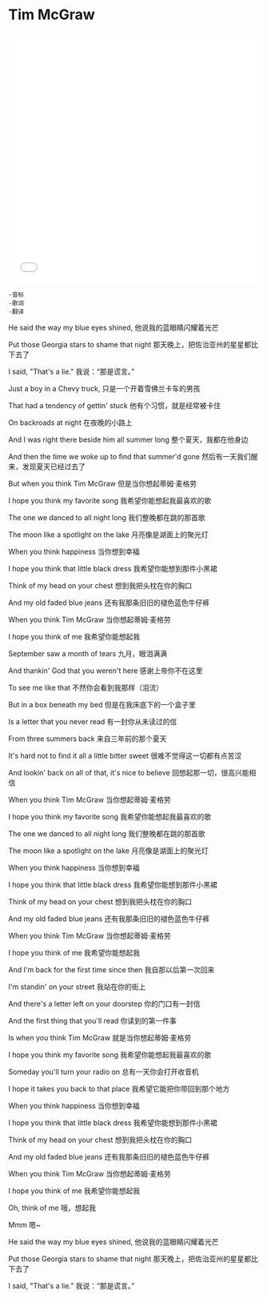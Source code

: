 # Tim McGraw

<iframe src="//player.bilibili.com/player.html?bvid=BV1cY411s7oC&page=1&high_quality=1&danmaku=1" allowfullscreen="allowfullscreen" width="100%" height="500" scrolling="no" frameborder="0" sandbox="allow-top-navigation allow-same-origin allow-forms allow-scripts"></iframe>

```
-音标
-歌词
-翻译
```

He said the way my blue eyes shined,
他说我的蓝眼睛闪耀着光芒

Put those Georgia stars to shame that night
那天晚上，把佐治亚州的星星都比下去了

I said, "That's a lie."
我说：“那是谎言。”

Just a boy in a Chevy truck,
只是一个开着雪佛兰卡车的男孩

That had a tendency of gettin' stuck
他有个习惯，就是经常被卡住

On backroads at night
在夜晚的小路上

And I was right there beside him all summer long
整个夏天，我都在他身边

And then the time we woke up to find that summer'd gone
然后有一天我们醒来，发现夏天已经过去了

But when you think Tim McGraw
但是当你想起蒂姆·麦格劳

I hope you think my favorite song
我希望你能想起我最喜欢的歌

The one we danced to all night long
我们整晚都在跳的那首歌

The moon like a spotlight on the lake
月亮像是湖面上的聚光灯

When you think happiness
当你想到幸福

I hope you think that little black dress
我希望你能想到那件小黑裙

Think of my head on your chest
想到我把头枕在你的胸口

And my old faded blue jeans
还有我那条旧旧的褪色蓝色牛仔裤

When you think Tim McGraw
当你想起蒂姆·麦格劳

I hope you think of me
我希望你能想起我

September saw a month of tears
九月，眼泪满满

And thankin' God that you weren't here
感谢上帝你不在这里

To see me like that
不然你会看到我那样（泪流）

But in a box beneath my bed
但是在我床底下的一个盒子里

Is a letter that you never read
有一封你从未读过的信

From three summers back
来自三年前的那个夏天

It's hard not to find it all a little bitter sweet
很难不觉得这一切都有点苦涩

And lookin' back on all of that, it's nice to believe
回想起那一切，很高兴能相信

When you think Tim McGraw
当你想起蒂姆·麦格劳

I hope you think my favorite song
我希望你能想起我最喜欢的歌

The one we danced to all night long
我们整晚都在跳的那首歌

The moon like a spotlight on the lake
月亮像是湖面上的聚光灯

When you think happiness
当你想到幸福

I hope you think that little black dress
我希望你能想到那件小黑裙

Think of my head on your chest
想到我把头枕在你的胸口

And my old faded blue jeans
还有我那条旧旧的褪色蓝色牛仔裤

When you think Tim McGraw
当你想起蒂姆·麦格劳

I hope you think of me
我希望你能想起我

And I'm back for the first time since then
我自那以后第一次回来

I'm standin' on your street
我站在你的街上

And there's a letter left on your doorstep
你的门口有一封信

And the first thing that you'll read
你读到的第一件事

Is when you think Tim McGraw
就是当你想起蒂姆·麦格劳

I hope you think my favorite song
我希望你能想起我最喜欢的歌

Someday you'll turn your radio on
总有一天你会打开收音机

I hope it takes you back to that place
我希望它能把你带回到那个地方

When you think happiness
当你想到幸福

I hope you think that little black dress
我希望你能想到那件小黑裙

Think of my head on your chest
想到我把头枕在你的胸口

And my old faded blue jeans
还有我那条旧旧的褪色蓝色牛仔裤

When you think Tim McGraw
当你想起蒂姆·麦格劳

I hope you think of me
我希望你能想起我

Oh, think of me
哦，想起我

Mmm
嗯~

He said the way my blue eyes shined,
他说我的蓝眼睛闪耀着光芒

Put those Georgia stars to shame that night
那天晚上，把佐治亚州的星星都比下去了

I said, "That's a lie."
我说：“那是谎言。”
